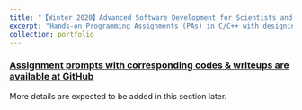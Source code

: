 ```yaml
---
title: "【Winter 2020】Advanced Software Development for Scientists and Engineers"
excerpt: "Hands-on Programming Assignments (PAs) in C/C++ with designing, writing, hand-tracing, compiling and debugging for computational problems from various science and engineering disciplines. <br/><img src='/images/7_cme212.png'>"
collection: portfolio
---
```


### [Assignment prompts with corresponding codes & writeups are available at GitHub](https://github.com/chkao831/WI20_Advanced-Programming-for-Scientists-and-Engineers_StanfordCME212)

More details are expected to be added in this section later.
